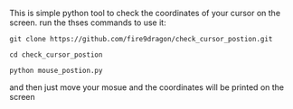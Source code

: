 This is simple python tool to check the coordinates of your cursor on the screen.
run the thses commands to use it:

`git clone https://github.com/fire9dragon/check_cursor_postion.git`

`cd check_cursor_postion`

`python mouse_postion.py`


and then just move your mosue and the coordinates will be printed on the screen
